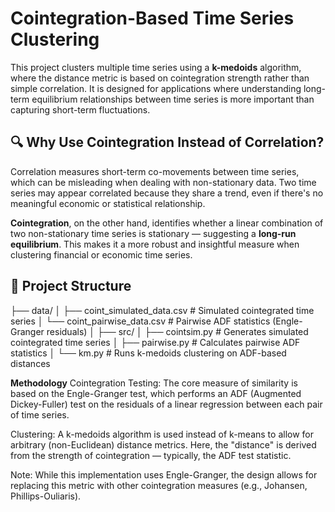 # Cointegration-Based Time Series Clustering

This project clusters multiple time series using a **k-medoids** algorithm, where the distance metric is based on cointegration strength rather than simple correlation. It is designed for applications where understanding long-term equilibrium relationships between time series is more important than capturing short-term fluctuations.

## 🔍 Why Use Cointegration Instead of Correlation?

Correlation measures short-term co-movements between time series, which can be misleading when dealing with non-stationary data. Two time series may appear correlated because they share a trend, even if there's no meaningful economic or statistical relationship.

**Cointegration**, on the other hand, identifies whether a linear combination of two non-stationary time series is stationary — suggesting a **long-run equilibrium**. This makes it a more robust and insightful measure when clustering financial or economic time series.

## 📁 Project Structure

├── data/
│ ├── coint_simulated_data.csv # Simulated cointegrated time series
│ └── coint_pairwise_data.csv # Pairwise ADF statistics (Engle-Granger residuals)
│
├── src/
│ ├── cointsim.py # Generates simulated cointegrated time series
│ ├── pairwise.py # Calculates pairwise ADF statistics
│ └── km.py # Runs k-medoids clustering on ADF-based distances

**Methodology**
Cointegration Testing: The core measure of similarity is based on the Engle-Granger test, which performs an ADF (Augmented Dickey-Fuller) test on the residuals of a linear regression between each pair of time series.

Clustering: A k-medoids algorithm is used instead of k-means to allow for arbitrary (non-Euclidean) distance metrics. Here, the "distance" is derived from the strength of cointegration — typically, the ADF test statistic.

Note: While this implementation uses Engle-Granger, the design allows for replacing this metric with other cointegration measures (e.g., Johansen, Phillips-Ouliaris).
